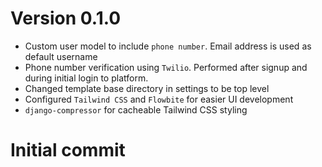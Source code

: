 
# Version 0.1.0
 - Custom user model to include `phone number`. Email address is used as default username
 - Phone number verification using `Twilio`. Performed after signup and during initial login to platform.
 - Changed template base directory in settings to be top level
 - Configured `Tailwind CSS` and `Flowbite` for easier UI development
 - `django-compressor` for cacheable Tailwind CSS styling

# Initial commit

